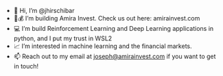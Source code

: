 - 👋 Hi, I’m @jhirschibar
- 💸💰 I’m building Amira Invest. Check us out here: amirainvest.com
- 💻 I’m build Reinforcement Learning and Deep Learning applications in python, and I put my trust in WSL2
- 📈 I’m interested in machine learning and the financial markets.
- 📫 Reach out to my email at joseph@amirainvest.com if you want to get in touch!

<!---
jhirschibar/jhirschibar is a ✨ special ✨ repository because its `README.md` (this file) appears on your GitHub profile.
You can click the Preview link to take a look at your changes.
--->
